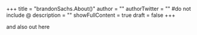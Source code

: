 +++
title = "brandonSachs.About()"
author = ""
authorTwitter = "" #do not include @
description = ""
showFullContent = true
draft = false
+++

and also out here